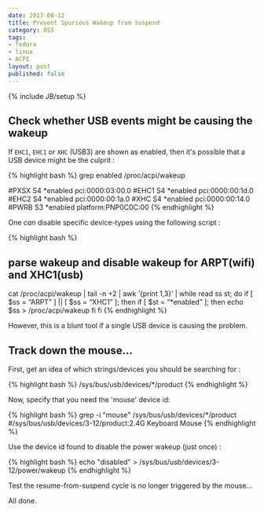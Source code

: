 ```yaml
---
date: 2017-08-12
title: Prevent Spurious Wakeup from Suspend
category: OSS
tags:
- fedora
- linux
- ACPI
layout: post
published: false
---
```

{% include JB/setup %}

## Check whether USB events might be causing the wakeup

If ```EHC1```, ```EHC1``` or ```XHC``` (USB3) are shown as enabled, then it's possible that a USB 
device might be the culprit :

{% highlight bash %}
grep enabled /proc/acpi/wakeup 

#PXSX	  S4	*enabled   pci:0000:03:00.0
#EHC1	  S4	*enabled   pci:0000:00:1d.0
#EHC2	  S4	*enabled   pci:0000:00:1a.0
#XHC	  S4	*enabled   pci:0000:00:14.0
#PWRB	  S3	*enabled   platform:PNP0C0C:00
{% endhighlight %}

One *can* disable specific device-types using the following script :

{% highlight bash %}
## parse wakeup and disable wakeup for ARPT(wifi) and XHC1(usb)
cat /proc/acpi/wakeup | tail -n +2 | awk ‘{print $1,$3}’ | while read ss st;
do
  if [ $ss = “ARPT” ] || [ $ss = “XHC1” ]; then
    if [ $st = “*enabled” ]; then
      echo $ss > /proc/acpi/wakeup
    fi
  fi
{% endhighlight %}

However, this is a blunt tool if a single USB device is causing the problem.


## Track down the mouse...

First, get an idea of which strings/devices you should be searching for :

{% highlight bash %}
/sys/bus/usb/devices/*/product 
{% endhighlight %}

Now, specify that you need the 'mouse' device id:

{% highlight bash %}
grep -i  "mouse" /sys/bus/usb/devices/*/product 
#/sys/bus/usb/devices/3-12/product:2.4G Keyboard Mouse
{% endhighlight %}

Use the device id found to disable the power wakeup (just once) :

{% highlight bash %}
echo "disabled" > /sys/bus/usb/devices/3-12/power/wakeup
{% endhighlight %}

Test the resume-from-suspend cycle is no longer triggered by the mouse...



All done.

